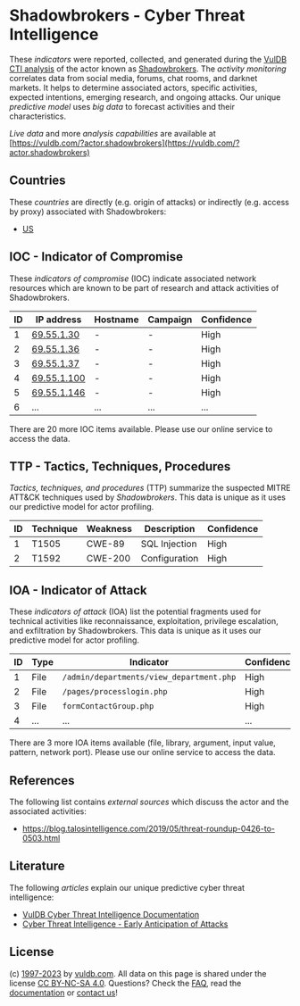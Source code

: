 # Shadowbrokers - Cyber Threat Intelligence

These _indicators_ were reported, collected, and generated during the [VulDB CTI analysis](https://vuldb.com/?kb.cti) of the actor known as [Shadowbrokers](https://vuldb.com/?actor.shadowbrokers). The _activity monitoring_ correlates data from social media, forums, chat rooms, and darknet markets. It helps to determine associated actors, specific activities, expected intentions, emerging research, and ongoing attacks. Our unique _predictive model_ uses _big data_ to forecast activities and their characteristics.

_Live data_ and more _analysis capabilities_ are available at [https://vuldb.com/?actor.shadowbrokers](https://vuldb.com/?actor.shadowbrokers)

## Countries

These _countries_ are directly (e.g. origin of attacks) or indirectly (e.g. access by proxy) associated with Shadowbrokers:

* [US](https://vuldb.com/?country.us)

## IOC - Indicator of Compromise

These _indicators of compromise_ (IOC) indicate associated network resources which are known to be part of research and attack activities of Shadowbrokers.

ID | IP address | Hostname | Campaign | Confidence
-- | ---------- | -------- | -------- | ----------
1 | [69.55.1.30](https://vuldb.com/?ip.69.55.1.30) | - | - | High
2 | [69.55.1.36](https://vuldb.com/?ip.69.55.1.36) | - | - | High
3 | [69.55.1.37](https://vuldb.com/?ip.69.55.1.37) | - | - | High
4 | [69.55.1.100](https://vuldb.com/?ip.69.55.1.100) | - | - | High
5 | [69.55.1.146](https://vuldb.com/?ip.69.55.1.146) | - | - | High
6 | ... | ... | ... | ...

There are 20 more IOC items available. Please use our online service to access the data.

## TTP - Tactics, Techniques, Procedures

_Tactics, techniques, and procedures_ (TTP) summarize the suspected MITRE ATT&CK techniques used by _Shadowbrokers_. This data is unique as it uses our predictive model for actor profiling.

ID | Technique | Weakness | Description | Confidence
-- | --------- | -------- | ----------- | ----------
1 | T1505 | CWE-89 | SQL Injection | High
2 | T1592 | CWE-200 | Configuration | High

## IOA - Indicator of Attack

These _indicators of attack_ (IOA) list the potential fragments used for technical activities like reconnaissance, exploitation, privilege escalation, and exfiltration by Shadowbrokers. This data is unique as it uses our predictive model for actor profiling.

ID | Type | Indicator | Confidence
-- | ---- | --------- | ----------
1 | File | `/admin/departments/view_department.php` | High
2 | File | `/pages/processlogin.php` | High
3 | File | `formContactGroup.php` | High
4 | ... | ... | ...

There are 3 more IOA items available (file, library, argument, input value, pattern, network port). Please use our online service to access the data.

## References

The following list contains _external sources_ which discuss the actor and the associated activities:

* https://blog.talosintelligence.com/2019/05/threat-roundup-0426-to-0503.html

## Literature

The following _articles_ explain our unique predictive cyber threat intelligence:

* [VulDB Cyber Threat Intelligence Documentation](https://vuldb.com/?kb.cti)
* [Cyber Threat Intelligence - Early Anticipation of Attacks](https://www.scip.ch/en/?labs.20201022)

## License

(c) [1997-2023](https://vuldb.com/?kb.changelog) by [vuldb.com](https://vuldb.com/?kb.about). All data on this page is shared under the license [CC BY-NC-SA 4.0](https://creativecommons.org/licenses/by-nc-sa/4.0/). Questions? Check the [FAQ](https://vuldb.com/?kb.faq), read the [documentation](https://vuldb.com/?kb) or [contact us](https://vuldb.com/?contact)!
